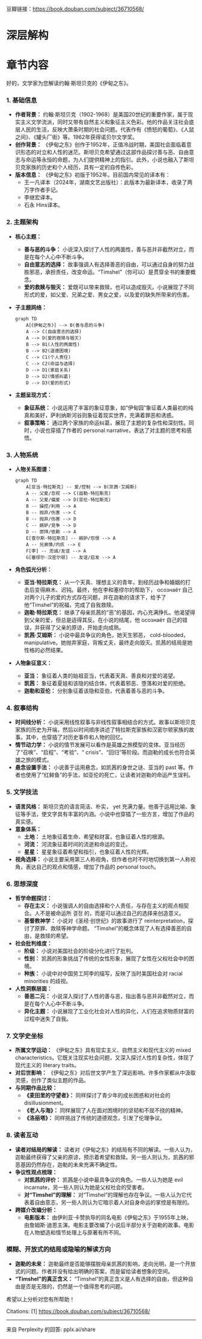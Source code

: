 豆瓣链接：https://book.douban.com/subject/36710568/

# 深层解构


# 章节内容
好的，文学家为您解读约翰·斯坦贝克的《伊甸之东》。

### 1. 基础信息

*   **作者背景：** 约翰·斯坦贝克（1902-1968）是美国20世纪的重要作家，属于现实主义文学流派，同时又带有自然主义和象征主义色彩。他的作品关注社会底层人民的生活，反映大萧条时期的社会问题。代表作有《愤怒的葡萄》、《人鼠之间》、《罐头厂街》等。1962年获得诺贝尔文学奖。
*   **创作背景：** 《伊甸之东》创作于1952年，正值冷战时期，美国社会面临着意识形态的对立和人性的迷茫。斯坦贝克希望通过这部作品探讨善与恶、自由意志与命运等永恒的命题，为人们提供精神上的指引。此外，小说也融入了斯坦贝克家族的历史和个人经历，具有一定的自传色彩。
*   **版本信息：** 《伊甸之东》初版于1952年。目前国内常见的译本有：
    *   王一凡译本（2024年，湖南文艺出版社）：此版本为最新译本，收录了两万字作者手记。
    *   李继宏译本。
    *   石永 Hins译本。

### 2. 主题架构

*   **核心主题：**
    *   **善与恶的斗争：** 小说深入探讨了人性的两面性，善与恶并非截然对立，而是在每个人心中不断斗争。
    *   **自由意志的选择：** 故事强调人有选择善恶的自由，可以通过自身的努力战胜邪恶，承担责任，改变命运。“Timshel”（你可以）是贯穿全书的重要概念。
    *   **爱的救赎与毁灭：** 爱既可以带来救赎，也可以造成毁灭。小说展现了不同形式的爱，如父爱、兄弟之爱、男女之爱，以及爱的缺失所带来的伤害。
*   **子主题网络：**

    ```mermaid
    graph TD
        A[《伊甸之东》] --> B(善与恶的斗争)
        A --> C(自由意志的选择)
        A --> D(爱的救赎与毁灭)
        B --> B1(人性的两面性)
        B --> B2(道德困境)
        C --> C1(个人责任)
        C --> C2(命运与选择)
        D --> D1(家庭关系)
        D --> D2(情感纠葛)
        D --> D3(爱的形式)
    ```
*   **主题呈现方式：**
    *   **象征系统：** 小说运用了丰富的象征意象，如“伊甸园”象征着人类最初的纯真和美好，萨利纳斯河谷则象征着现实世界，充满着罪恶和诱惑。
    *   **叙事策略：** 通过两个家族的命运纠葛，展现了主题的复杂性和深刻性。同时，小说也穿插了作者的 personal narrative，表达了对主题的思考和感悟。

### 3. 人物系统

*   **人物关系图谱：**

    ```mermaid
    graph TD
        A[亚当·特拉斯克] -- 爱/控制 --> B(凯茜·艾姆斯)
        A -- 父爱/忽视 --> C(迦勒·特拉斯克)
        A -- 父爱/偏爱 --> D(亚伦·特拉斯克)
        B -- 操控/利用 --> A
        B -- 抛弃/伤害 --> C
        B -- 抛弃/伤害 --> D
        C -- 嫉妒/竞争 --> D
        D -- 崇拜/依赖 --> A
        E[查尔斯·特拉斯克] -- 嫉妒/怨恨 --> A
        A -- 兄弟情/内疚 --> E
        F[李] -- 忠诚/友谊 --> A
        G[塞缪尔·汉密尔顿] -- 友谊/启发 --> A
    ```
*   **角色弧光分析：**
    *   **亚当·特拉斯克：** 从一个天真、理想主义的青年，到经历战争和婚姻的打击后变得麻木、迟钝。最终，他在李和塞缪尔的帮助下， осознаёт 自己对两个儿子的爱的方式存在问题，并在迦勒的请求下，给予了他“Timshel”的祝福，完成了自我救赎。
    *   **迦勒·特拉斯克：** 继承了母亲凯茜的“恶”的基因，内心充满挣扎。他渴望得到父亲的爱，但总是适得其反。在小说的结尾，他 осознаёт 自己的错误，并获得了父亲的原谅，开始走向成熟。
    *   **凯茜·艾姆斯：** 小说中最具争议的角色，她天生邪恶， cold-blooded， manipulative。她抛弃家庭，背叛丈夫，最终走向毁灭。凯茜的结局是她性格的必然结果。
*   **人物象征意义：**
    *   **亚当：** 象征着人类的始祖亚当，代表着天真、善良和对爱的渴望。
    *   **凯茜：** 象征着夏娃和该隐的结合体，代表着邪恶、堕落和对爱的拒绝。
    *   **迦勒和亚伦：** 分别象征着该隐和亚伯，代表着善与恶的斗争。

### 4. 叙事结构

*   **时间线分析：** 小说采用线性叙事与非线性叙事相结合的方式。故事以斯坦贝克家族的历史为开端，然后以时间顺序讲述了特拉斯克家族和汉密尔顿家族的故事。其中，也穿插了对历史事件和人物的回忆。
*   **情节动力学：** 小说的情节发展可以看作是英雄之旅模型的变体。亚当经历了“召唤”、“启程”、“考验”、“ crisis”、“回归”等阶段。而迦勒的成长也符合英雄之旅的模式。
*   **悬念设置手法：** 小说善于运用悬念，如凯茜的身世之谜、亚当的 past 等。作者也使用了“红鲱鱼”的手法，如亚伦的死亡，让读者对迦勒的命运产生误判。

### 5. 文学技法

*   **语言风格：** 斯坦贝克的语言简洁、朴实， yet 充满力量。他善于运用比喻、象征等手法，使文字具有丰富的内涵。小说中也穿插了一些方言，增加了作品的真实感。
*   **意象体系：**
    *   **土地：** 土地象征着生命、希望和财富，也象征着人性的根源。
    *   **河流：** 河流象征着时间的流逝和命运的变迁。
    *   **星星：** 星星象征着希望和指引，也象征着人性的光辉。
*   **视角选择：** 小说主要采用第三人称视角，但作者也时不时地切换到第一人称视角，表达自己的观点和情感，增加了作品的 personal touch。

### 6. 思想深度

*   **哲学命题探讨：**
    *   **存在主义：** 小说强调人的自由选择和个人责任，与存在主义的观点相契合。人不是被命运所 결정 的，而是可以通过自己的选择来创造意义。
    *   **基督教神学：** 小说对《圣经·创世纪》的故事进行了 reinterpretation，探讨了原罪、救赎等神学命题。 “Timshel”的概念体现了人有选择善恶的自由，是救赎的希望。
*   **社会批判维度：**
    *   **阶级：** 小说对美国社会的阶级分化进行了批判。
    *   **性别：** 凯茜的形象挑战了传统的女性形象，展现了女性在父权社会中的困境。
    *   **种族：** 小说中对中国劳工阿李的描写，反映了当时美国社会对 racial minorities 的歧视。
*   **人性洞察层面：**
    *   **善恶二元：** 小说深入探讨了人性的善与恶，指出善与恶并非截然对立，而是在每个人心中不断斗争。
    *   **异化主题：** 小说展现了工业化社会对人性的异化，人们在追求物质财富的过程中迷失了自我。

### 7. 文学史坐标

*   **所属文学运动：** 《伊甸之东》具有现实主义、自然主义和现代主义的 mixed characteristics。它既关注现实社会问题，又深入探讨人性的复杂性，体现了现代主义的 literary traits。
*   **对后世影响：** 《伊甸之东》对后世文学产生了深远影响。许多作家都从中汲取灵感，创作了类似主题的作品。
*   **与同期作品比较：**
    *   **《麦田里的守望者》：** 同样探讨了青少年的成长困惑和对社会的 disillusionment。
    *   **《老人与海》：** 同样展现了人在面对困境时的坚韧和不屈不挠的精神。
    *   **《洛丽塔》：** 同样挑战了传统的道德观念，引发了伦理争议。

### 8. 读者互动

*   **读者对结局的解读：** 读者对《伊甸之东》的结局有不同的解读。一些人认为，迦勒最终获得了父亲的原谅，预示着希望和救赎。另一些人则认为，凯茜的邪恶基因仍然存在，迦勒的未来充满不确定性。
*   **争议性观点梳理：**
    *   **对凯茜的评价：** 凯茜是小说中最具争议的角色。一些人认为她是 evil incarnate，另一些人则认为她是父权社会的受害者。
    *   **对“Timshel”的理解：** 对“Timshel”的理解也存在争议。一些人认为它代表着自由意志，另一些人则认为它暗示着人对自身命运的掌控是有限的。
*   **跨媒介改编分析：**
    *   **电影版本：** 由伊利亚·卡赞执导的同名电影《伊甸之东》于1955年上映，由詹姆斯·迪恩主演。电影主要改编了小说后半部分关于迦勒的故事。电影在人物塑造和情节处理上与原著有所不同。

### 模糊、开放式的结局或隐喻的解读方向

*   **迦勒的未来：** 迦勒最终是否能够摆脱母亲凯茜的影响，走向光明，是一个开放式的问题。作者并没有给出明确的答案，而是留给读者想象的空间。
*   **“Timshel”的真正含义：** “Timshel”的真正含义是人有选择的自由，但这种自由是否是无限的，仍然是一个值得思考的问题。

希望以上分析对您有所帮助！

Citations:
[1] https://book.douban.com/subject/36710568/

---
来自 Perplexity 的回答: pplx.ai/share